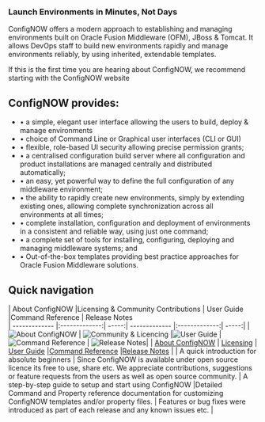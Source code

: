 ###                                Launch Environments in Minutes, Not Days  

ConfigNOW offers a modern approach to establishing and managing environments built on Oracle Fusion Middleware (OFM), JBoss & Tomcat. It allows DevOps staff to build new environments rapidly and manage environments reliably, by using inherited, extendable templates.
                        
If this is the first time you are hearing about ConfigNOW, we recommend starting with the ConfigNOW website

## ConfigNOW provides:
* •	a simple, elegant user interface allowing the users to build, deploy & manage environments
* •	choice of Command Line or Graphical user interfaces (CLI or GUI)
* •	flexible, role-based UI security allowing precise permission grants;
* •	a centralised configuration build server where all configuration and product installations are managed centrally and distributed automatically;
* •	an easy, yet powerful way to define the full configuration of any middleware environment;
* •	the ability to rapidly create new environments, simply by extending existing ones, allowing complete synchronization across all environments at all times;
* •	complete installation, configuration and deployment of environments in a consistent and reliable way, using just one command;
* •	a complete set of tools for installing, configuring, deploying and managing middleware systems; and
* •	Out-of-the-box templates providing best practice approaches for Oracle Fusion Middleware solutions.

##  Quick navigation

| About ConfigNOW      |Licensing & Community Contributions          | User Guide |Command Reference       | Release Notes         
| ------------- |:-------------:| -----:| ------------- |:-------------:| -----:|
|   ![About ConfigNOW](https://cloud.githubusercontent.com/assets/19316388/20471832/ebb1e414-b008-11e6-8b4e-0e9b7b1fe624.png)   | ![Community & Licencing](https://cloud.githubusercontent.com/assets/19316388/20471831/eb7d488a-b008-11e6-8420-6d206d610f7c.png) |![User Guide](https://cloud.githubusercontent.com/assets/19316388/20471833/ec1d193c-b008-11e6-8ebc-ce603ac50c88.jpg) |![Command Reference](https://cloud.githubusercontent.com/assets/19316388/20471834/ec21025e-b008-11e6-8c38-c44429f67f64.png)     | ![Release Notes](https://cloud.githubusercontent.com/assets/19316388/20471967/e1a1fcc4-b009-11e6-95ec-23bedee9cf0b.png)|
|  [About ConfigNOW](https://github.com/Integral-Technology-Solutions/ConfigNOW-4.3/wiki/About-ConfigNOW)   |   [Licensing](https://github.com/Integral-Technology-Solutions/ConfigNOW-4.3/wiki/About-ConfigNOW)   |    [User Guide](https://github.com/Integral-Technology-Solutions/ConfigNOW-4.3/blob/master/docs/ConfigNow%20User%20Guide.pdf)     |[Command Reference](https://github.com/Integral-Technology-Solutions/ConfigNOW-4.3/blob/master/docs/ConfigNow%20Command%20Reference.pdf) |[Release Notes](https://github.com/Integral-Technology-Solutions/ConfigNOW-4.3/blob/master/docs/ConfigNOW-4.3%20Release%20Notes.pdf) |
| A quick introduction for absolute beginners | Since ConfigNOW is available under open source licence its free to use, share etc. We appreciate contributions, suggestions or feature requests from the users as well as open source community.      |    A step-by-step guide to setup and start using ConfigNOW |Detailed Command and Property reference documentation for customizing ConfigNOW templates and/or property files.     | Features or bug fixes were introduced as part of each release and any known issues etc. | 


